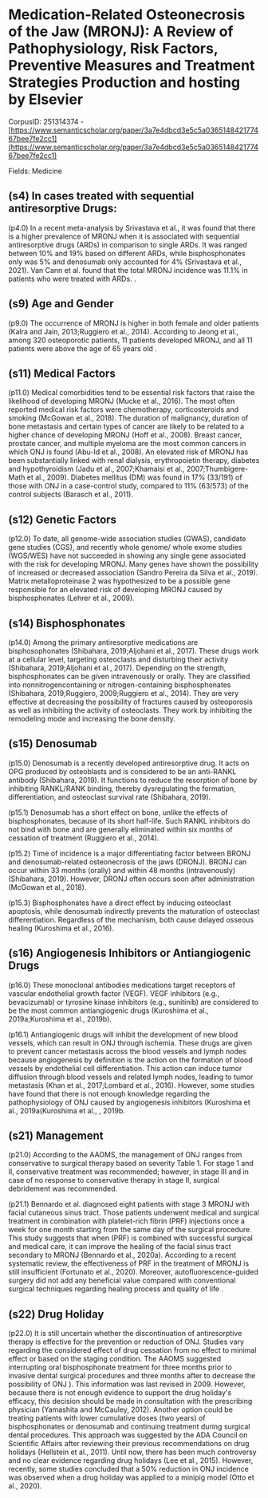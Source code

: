 # Medication-Related Osteonecrosis of the Jaw (MRONJ): A Review of Pathophysiology, Risk Factors, Preventive Measures and Treatment Strategies Production and hosting by Elsevier

CorpusID: 251314374 - [https://www.semanticscholar.org/paper/3a7e4dbcd3e5c5a036514842177467bee7fe2cc1](https://www.semanticscholar.org/paper/3a7e4dbcd3e5c5a036514842177467bee7fe2cc1)

Fields: Medicine

## (s4) In cases treated with sequential antiresorptive Drugs:
(p4.0) In a recent meta-analysis by Srivastava et al., it was found that there is a higher prevalence of MRONJ when it is associated with sequential antiresorptive drugs (ARDs) in comparison to single ARDs. It was ranged between 10% and 19% based on different ARDs, while bisphosphonates only was 5% and denosumab only accounted for 4% (Srivastava et al., 2021). Van Cann et al. found that the total MRONJ incidence was 11.1% in patients who were treated with ARDs. .
## (s9) Age and Gender
(p9.0) The occurrence of MRONJ is higher in both female and older patients (Kalra and Jain, 2013;Ruggiero et al., 2014). According to Jeong et al., among 320 osteoporotic patients, 11 patients developed MRONJ, and all 11 patients were above the age of 65 years old .
## (s11) Medical Factors
(p11.0) Medical comorbidities tend to be essential risk factors that raise the likelihood of developing MRONJ (Mucke et al., 2016). The most often reported medical risk factors were chemotherapy, corticosteroids and smoking (McGowan et al., 2018). The duration of malignancy, duration of bone metastasis and certain types of cancer are likely to be related to a higher chance of developing MRONJ (Hoff et al., 2008). Breast cancer, prostate cancer, and multiple myeloma are the most common cancers in which ONJ is found (Abu-Id et al., 2008). An elevated risk of MRONJ has been substantially linked with renal dialysis, erythropoietin therapy, diabetes and hypothyroidism (Jadu et al., 2007;Khamaisi et al., 2007;Thumbigere-Math et al., 2009). Diabetes mellitus (DM) was found in 17% (33/191) of those with ONJ in a case-control study, compared to 11% (63/573) of the control subjects (Barasch et al., 2011).
## (s12) Genetic Factors
(p12.0) To date, all genome-wide association studies (GWAS), candidate gene studies (CGS), and recently whole genome/ whole exome studies (WGS/WES) have not succeeded in showing any single gene associated with the risk for developing MRONJ. Many genes have shown the possibility of increased or decreased association (Sandro Pereira da Silva et al., 2019). Matrix metalloproteinase 2 was hypothesized to be a possible gene responsible for an elevated risk of developing MRONJ caused by bisphosphonates (Lehrer et al., 2009).
## (s14) Bisphosphonates
(p14.0) Among the primary antiresorptive medications are bisphosophonates (Shibahara, 2019;Aljohani et al., 2017). These drugs work at a cellular level, targeting osteoclasts and disturbing their activity (Shibahara, 2019;Aljohani et al., 2017). Depending on the strength, bisphosphonates can be given intravenously or orally. They are classified into nonnitrogencontaining or nitrogen-containing bisphosphonates (Shibahara, 2019;Ruggiero, 2009;Ruggiero et al., 2014). They are very effective at decreasing the possibility of fractures caused by osteoporosis as well as inhibiting the activity of osteoclasts. They work by inhibiting the remodeling mode and increasing the bone density.
## (s15) Denosumab
(p15.0) Denosumab is a recently developed antiresorptive drug. It acts on OPG produced by osteoblasts and is considered to be an anti-RANKL antibody (Shibahara, 2019). It functions to reduce the resorption of bone by inhibiting RANKL/RANK binding, thereby dysregulating the formation, differentiation, and osteoclast survival rate (Shibahara, 2019).

(p15.1) Denosumab has a short effect on bone, unlike the effects of bisphosphonates, because of its short half-life. Such RANKL inhibitors do not bind with bone and are generally eliminated within six months of cessation of treatment (Ruggiero et al., 2014).

(p15.2) Time of incidence is a major differentiating factor between BRONJ and denosumab-related osteonecrosis of the jaws (DRONJ). BRONJ can occur within 33 months (orally) and within 48 months (intravenously) (Shibahara, 2019). However, DRONJ often occurs soon after administration (McGowan et al., 2018).

(p15.3) Bisphosphonates have a direct effect by inducing osteoclast apoptosis, while denosumab indirectly prevents the maturation of osteoclast differentiation. Regardless of the mechanism, both cause delayed osseous healing (Kuroshima et al., 2016).
## (s16) Angiogenesis Inhibitors or Antiangiogenic Drugs
(p16.0) These monoclonal antibodies medications target receptors of vascular endothelial growth factor (VEGF). VEGF inhibitors (e.g., bevacizumab) or tyrosine kinase inhibitors (e.g., sunitinib) are considered to be the most common antiangiogenic drugs (Kuroshima et al., 2019a;Kuroshima et al., 2019b).

(p16.1) Antiangiogenic drugs will inhibit the development of new blood vessels, which can result in ONJ through ischemia. These drugs are given to prevent cancer metastasis across the blood vessels and lymph nodes because angiogenesis by definition is the action on the formation of blood vessels by endothelial cell differentiation. This action can induce tumor diffusion through blood vessels and related lymph nodes, leading to tumor metastasis (Khan et al., 2017;Lombard et al., 2016). However, some studies have found that there is not enough knowledge regarding the pathophysiology of ONJ caused by angiogenesis inhibitors (Kuroshima et al., 2019a(Kuroshima et al., , 2019b.
## (s21) Management
(p21.0) According to the AAOMS, the management of ONJ ranges from conservative to surgical therapy based on severity Table 1. For stage 1 and II, conservative treatment was recommended; however, in stage III and in case of no response to conservative therapy in stage II, surgical debridement was recommended.

(p21.1) Bennardo et al. diagnosed eight patients with stage 3 MRONJ with facial cutaneous sinus tract. Those patients underwent medical and surgical treatment in combination with platelet-rich fibrin (PRF) injections once a week for one month starting from the same day of the surgical procedure. This study suggests that when (PRF) is combined with successful surgical and medical care, it can improve the healing of the facial sinus tract secondary to MRONJ (Bennardo et al., 2020a). According to a recent systematic review, the effectiveness of PRF in the treatment of MRONJ is still insufficient (Fortunato et al., 2020). Moreover, autofluorescence-guided surgery did not add any beneficial value compared with conventional surgical techniques regarding healing process and quality of life .
## (s22) Drug Holiday
(p22.0) It is still uncertain whether the discontinuation of antiresorptive therapy is effective for the prevention or reduction of ONJ. Studies vary regarding the considered effect of drug cessation from no effect to minimal effect or based on the staging condition. The AAOMS suggested interrupting oral bisphosphonate treatment for three months prior to invasive dental surgical procedures and three months after to decrease the possibility of ONJ ). This information was last revised in 2009. However, because there is not enough evidence to support the drug holiday's efficacy, this decision should be made in consultation with the prescribing physician (Yamashita and McCauley, 2012). Another option could be treating patients with lower cumulative doses (two years) of bisphosphonates or denosumab and continuing treatment during surgical dental procedures. This approach was suggested by the ADA Council on Scientific Affairs after reviewing their previous recommendations on drug holidays (Hellstein et al., 2011). Until now, there has been much controversy and no clear evidence regarding drug holidays (Lee et al., 2015). However, recently, some studies concluded that a 50% reduction in ONJ incidence was observed when a drug holiday was applied to a minipig model (Otto et al., 2020).

